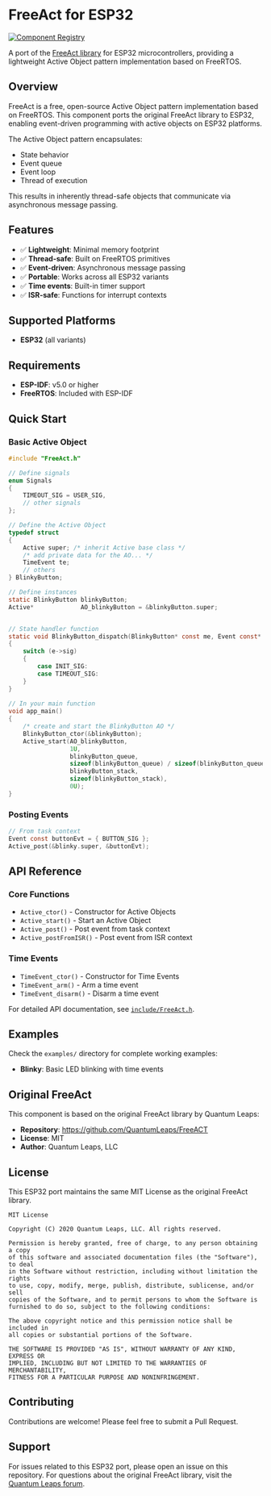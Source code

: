 # FreeAct for ESP32

[![Component Registry](https://components.espressif.com/components/ozanoner/freeact-esp32/badge.svg)](https://components.espressif.com/components/ozanoner/freeact-esp32)


A port of the [FreeAct library](https://github.com/QuantumLeaps/FreeACT) for ESP32 microcontrollers, providing a lightweight Active Object pattern implementation based on FreeRTOS.

## Overview

FreeAct is a free, open-source Active Object pattern implementation based on FreeRTOS. This component ports the original FreeAct library to ESP32, enabling event-driven programming with active objects on ESP32 platforms.

The Active Object pattern encapsulates:
- State behavior
- Event queue  
- Event loop
- Thread of execution

This results in inherently thread-safe objects that communicate via asynchronous message passing.

## Features

- ✅ **Lightweight**: Minimal memory footprint
- ✅ **Thread-safe**: Built on FreeRTOS primitives
- ✅ **Event-driven**: Asynchronous message passing
- ✅ **Portable**: Works across all ESP32 variants
- ✅ **Time events**: Built-in timer support
- ✅ **ISR-safe**: Functions for interrupt contexts

## Supported Platforms

- **ESP32** (all variants)

## Requirements

- **ESP-IDF**: v5.0 or higher
- **FreeRTOS**: Included with ESP-IDF


## Quick Start

### Basic Active Object

```c
#include "FreeAct.h"

// Define signals
enum Signals
{
    TIMEOUT_SIG = USER_SIG,
    // other signals
};

// Define the Active Object
typedef struct
{
    Active super; /* inherit Active base class */
    /* add private data for the AO... */
    TimeEvent te;
    // others
} BlinkyButton;

// Define instances
static BlinkyButton blinkyButton;
Active*             AO_blinkyButton = &blinkyButton.super;


// State handler function
static void BlinkyButton_dispatch(BlinkyButton* const me, Event const* const e)
{
    switch (e->sig)
    {
        case INIT_SIG:
        case TIMEOUT_SIG:
    }
}
    
// In your main function
void app_main()
{
    /* create and start the BlinkyButton AO */
    BlinkyButton_ctor(&blinkyButton);
    Active_start(AO_blinkyButton,                                             ///< Active object to start
                 1U,                                                          ///< Task priority (1-based)
                 blinkyButton_queue,                                          ///< event queue storage
                 sizeof(blinkyButton_queue) / sizeof(blinkyButton_queue[0]),  ///< queue length
                 blinkyButton_stack,                                          ///< stack storage
                 sizeof(blinkyButton_stack),                                  ///< stack size in bytes
                 0U);
}

```

### Posting Events

```c
// From task context
Event const buttonEvt = { BUTTON_SIG };
Active_post(&blinky.super, &buttonEvt);
```

## API Reference

### Core Functions

- `Active_ctor()` - Constructor for Active Objects
- `Active_start()` - Start an Active Object
- `Active_post()` - Post event from task context
- `Active_postFromISR()` - Post event from ISR context

### Time Events

- `TimeEvent_ctor()` - Constructor for Time Events  
- `TimeEvent_arm()` - Arm a time event
- `TimeEvent_disarm()` - Disarm a time event

For detailed API documentation, see [`include/FreeAct.h`](include/FreeAct.h).

## Examples

Check the `examples/` directory for complete working examples:

- **Blinky**: Basic LED blinking with time events

## Original FreeAct

This component is based on the original FreeAct library by Quantum Leaps:
- **Repository**: https://github.com/QuantumLeaps/FreeACT
- **License**: MIT
- **Author**: Quantum Leaps, LLC

## License

This ESP32 port maintains the same MIT License as the original FreeAct library.

```
MIT License

Copyright (C) 2020 Quantum Leaps, LLC. All rights reserved.

Permission is hereby granted, free of charge, to any person obtaining a copy
of this software and associated documentation files (the "Software"), to deal
in the Software without restriction, including without limitation the rights
to use, copy, modify, merge, publish, distribute, sublicense, and/or sell
copies of the Software, and to permit persons to whom the Software is
furnished to do so, subject to the following conditions:

The above copyright notice and this permission notice shall be included in
all copies or substantial portions of the Software.

THE SOFTWARE IS PROVIDED "AS IS", WITHOUT WARRANTY OF ANY KIND, EXPRESS OR
IMPLIED, INCLUDING BUT NOT LIMITED TO THE WARRANTIES OF MERCHANTABILITY,
FITNESS FOR A PARTICULAR PURPOSE AND NONINFRINGEMENT.
```

## Contributing

Contributions are welcome! Please feel free to submit a Pull Request.

## Support

For issues related to this ESP32 port, please open an issue on this repository.
For questions about the original FreeAct library, visit the [Quantum Leaps forum](https://sourceforge.net/p/qpc/discussion/668726).